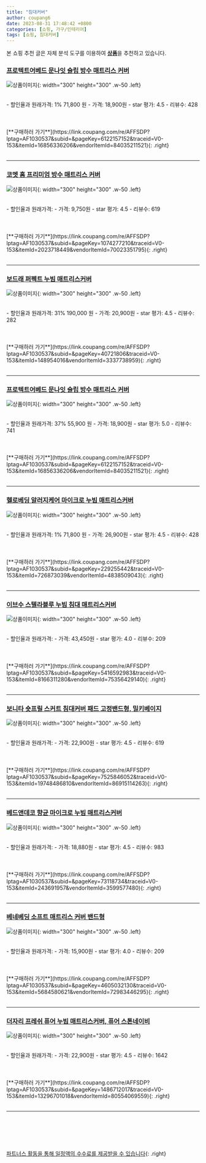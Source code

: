 ```yaml
---
title: "침대커버"
author: coupang6
date: 2023-08-31 17:48:42 +0800
categories: [쇼핑, 가구/인테리어]
tags: [쇼핑, 침대커버]
---
```


본 쇼핑 추천 글은 자체 분석 도구를 이용하여 [**상품**](https://link.coupang.com/a/bao1ui)을 추천하고 있습니다.

### [프로텍트어베드 문나잇 슬립 방수 매트리스 커버](https://link.coupang.com/re/AFFSDP?lptag=AF1030537&subid=&pageKey=6122157152&traceid=V0-153&itemId=16856336206&vendorItemId=84035211521)

![상품이미지](https://thumbnail8.coupangcdn.com/thumbnails/remote/230x230ex/image/retail/images/281656418429652-db6af239-b960-458a-a788-99d9af1c25e4.jpg){: width="300" height="300" .w-50 .left}


<br>
- 할인율과 원래가격: 1%  71,800   원
- 가격: 18,900원
- star 평가: 4.5
- 리뷰수: 428
<br>
<br>
<br>
<br>
[**구매하러 가기**](https://link.coupang.com/re/AFFSDP?lptag=AF1030537&subid=&pageKey=6122157152&traceid=V0-153&itemId=16856336206&vendorItemId=84035211521){: .right}
<br>
<br>

---

### [코멧 홈 프리미엄 방수 매트리스 커버](https://link.coupang.com/re/AFFSDP?lptag=AF1030537&subid=&pageKey=1074277210&traceid=V0-153&itemId=2023718449&vendorItemId=70023351795)

![상품이미지](https://thumbnail9.coupangcdn.com/thumbnails/remote/230x230ex/image/retail/images/681471480754163-47bfbfd0-2064-4dc8-b2a8-fe6052d891c8.jpg){: width="300" height="300" .w-50 .left}


<br>
- 할인율과 원래가격: 
- 가격: 9,750원
- star 평가: 4.5
- 리뷰수: 619
<br>
<br>
<br>
<br>
[**구매하러 가기**](https://link.coupang.com/re/AFFSDP?lptag=AF1030537&subid=&pageKey=1074277210&traceid=V0-153&itemId=2023718449&vendorItemId=70023351795){: .right}
<br>
<br>

---

### [보드래 퍼펙트 누빔 매트리스커버](https://link.coupang.com/re/AFFSDP?lptag=AF1030537&subid=&pageKey=40721806&traceid=V0-153&itemId=148954016&vendorItemId=3337738959)

![상품이미지](https://thumbnail9.coupangcdn.com/thumbnails/remote/230x230ex/image/retail/images/9009383787954264-74c3fa9e-5843-4cee-8dc3-e204133b5da5.jpg){: width="300" height="300" .w-50 .left}


<br>
- 할인율과 원래가격: 31%  190,000   원
- 가격: 20,900원
- star 평가: 4.5
- 리뷰수: 282
<br>
<br>
<br>
<br>
[**구매하러 가기**](https://link.coupang.com/re/AFFSDP?lptag=AF1030537&subid=&pageKey=40721806&traceid=V0-153&itemId=148954016&vendorItemId=3337738959){: .right}
<br>
<br>

---

### [프로텍트어베드 문나잇 슬립 방수 매트리스 커버](https://link.coupang.com/re/AFFSDP?lptag=AF1030537&subid=&pageKey=6122157152&traceid=V0-153&itemId=16856336206&vendorItemId=84035211521)

![상품이미지](https://thumbnail8.coupangcdn.com/thumbnails/remote/230x230ex/image/retail/images/281656418429652-db6af239-b960-458a-a788-99d9af1c25e4.jpg){: width="300" height="300" .w-50 .left}


<br>
- 할인율과 원래가격: 37%  55,900   원
- 가격: 18,900원
- star 평가: 5.0
- 리뷰수: 741
<br>
<br>
<br>
<br>
[**구매하러 가기**](https://link.coupang.com/re/AFFSDP?lptag=AF1030537&subid=&pageKey=6122157152&traceid=V0-153&itemId=16856336206&vendorItemId=84035211521){: .right}
<br>
<br>

---

### [헬로베딩 알러지케어 마이크로 누빔 매트리스커버](https://link.coupang.com/re/AFFSDP?lptag=AF1030537&subid=&pageKey=229255442&traceid=V0-153&itemId=726873039&vendorItemId=4838509043)

![상품이미지](https://thumbnail8.coupangcdn.com/thumbnails/remote/230x230ex/image/vendor_inventory/adab/08777ed9357c015eb90f73306f937d1e210cffcebf38a3e8b69f8f0b9763.jpg){: width="300" height="300" .w-50 .left}


<br>
- 할인율과 원래가격: 1%  71,800   원
- 가격: 26,900원
- star 평가: 4.5
- 리뷰수: 428
<br>
<br>
<br>
<br>
[**구매하러 가기**](https://link.coupang.com/re/AFFSDP?lptag=AF1030537&subid=&pageKey=229255442&traceid=V0-153&itemId=726873039&vendorItemId=4838509043){: .right}
<br>
<br>

---

### [이브수 스텔라블루 누빔 침대 매트리스커버](https://link.coupang.com/re/AFFSDP?lptag=AF1030537&subid=&pageKey=5416592983&traceid=V0-153&itemId=8166311280&vendorItemId=75356429140)

![상품이미지](https://thumbnail10.coupangcdn.com/thumbnails/remote/230x230ex/image/vendor_inventory/7e5a/3cdd5f7c90c716475880686fa63b206760e3dcec061b476ae91244d805be.jpg){: width="300" height="300" .w-50 .left}


<br>
- 할인율과 원래가격: 
- 가격: 43,450원
- star 평가: 4.0
- 리뷰수: 209
<br>
<br>
<br>
<br>
[**구매하러 가기**](https://link.coupang.com/re/AFFSDP?lptag=AF1030537&subid=&pageKey=5416592983&traceid=V0-153&itemId=8166311280&vendorItemId=75356429140){: .right}
<br>
<br>

---

### [보니타 숏프릴 스커트 침대커버 패드 고정밴드형, 밀키베이지](https://link.coupang.com/re/AFFSDP?lptag=AF1030537&subid=&pageKey=7525846052&traceid=V0-153&itemId=19748486810&vendorItemId=86915114263)

![상품이미지](https://thumbnail10.coupangcdn.com/thumbnails/remote/230x230ex/image/vendor_inventory/5fbb/9cdba4952e675419c624696b5b0b76874aa15e67324244d10d30f2991585.jpg){: width="300" height="300" .w-50 .left}


<br>
- 할인율과 원래가격: 
- 가격: 22,900원
- star 평가: 4.5
- 리뷰수: 619
<br>
<br>
<br>
<br>
[**구매하러 가기**](https://link.coupang.com/re/AFFSDP?lptag=AF1030537&subid=&pageKey=7525846052&traceid=V0-153&itemId=19748486810&vendorItemId=86915114263){: .right}
<br>
<br>

---

### [베드앤데코 향균 마이크로 누빔 매트리스커버](https://link.coupang.com/re/AFFSDP?lptag=AF1030537&subid=&pageKey=73118734&traceid=V0-153&itemId=243691957&vendorItemId=3599577480)

![상품이미지](https://thumbnail9.coupangcdn.com/thumbnails/remote/230x230ex/image/retail/images/368870155702109-3aa49eb6-2737-48db-bb5e-f3c25ee4156e.jpg){: width="300" height="300" .w-50 .left}


<br>
- 할인율과 원래가격: 
- 가격: 18,880원
- star 평가: 4.5
- 리뷰수: 983
<br>
<br>
<br>
<br>
[**구매하러 가기**](https://link.coupang.com/re/AFFSDP?lptag=AF1030537&subid=&pageKey=73118734&traceid=V0-153&itemId=243691957&vendorItemId=3599577480){: .right}
<br>
<br>

---

### [베네베딩 소프트 매트리스 커버 밴드형](https://link.coupang.com/re/AFFSDP?lptag=AF1030537&subid=&pageKey=4605032130&traceid=V0-153&itemId=5684580621&vendorItemId=72983446295)

![상품이미지](https://thumbnail7.coupangcdn.com/thumbnails/remote/230x230ex/image/retail/images/2352162481529855-b01e7940-2d01-421e-84e9-333163be690a.jpg){: width="300" height="300" .w-50 .left}


<br>
- 할인율과 원래가격: 
- 가격: 15,900원
- star 평가: 4.0
- 리뷰수: 209
<br>
<br>
<br>
<br>
[**구매하러 가기**](https://link.coupang.com/re/AFFSDP?lptag=AF1030537&subid=&pageKey=4605032130&traceid=V0-153&itemId=5684580621&vendorItemId=72983446295){: .right}
<br>
<br>

---

### [더자리 프레쉬 퓨어 누빔 매트리스커버, 퓨어 스톤네이비](https://link.coupang.com/re/AFFSDP?lptag=AF1030537&subid=&pageKey=1486712017&traceid=V0-153&itemId=13296701018&vendorItemId=80554069559)

![상품이미지](https://thumbnail8.coupangcdn.com/thumbnails/remote/230x230ex/image/retail/images/5300517448831205-2bac2fec-1218-4d1a-bd09-91f915ef176a.jpg){: width="300" height="300" .w-50 .left}


<br>
- 할인율과 원래가격: 
- 가격: 22,900원
- star 평가: 4.5
- 리뷰수: 1642
<br>
<br>
<br>
<br>
[**구매하러 가기**](https://link.coupang.com/re/AFFSDP?lptag=AF1030537&subid=&pageKey=1486712017&traceid=V0-153&itemId=13296701018&vendorItemId=80554069559){: .right}
<br>
<br>

---
<br><br><br><br><br> [파트너스 활동을 통해 일정액의 수수료를 제공받을 수 있습니다](https://link.coupang.com/a/bao1ui){: .right}